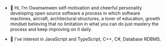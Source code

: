 - 👋 Hi, I’m Owamamwen self-motivation and cheerful personality developing open source software a 
process in which software machines, aircraft, architectural structures, a lover of education, growth mindset 
believing that no limitation in what you can do just mastery the process and keep improving on it daily.


- 👀 I've interest in JavaScript and TypeScript, C++, C#, Database RDBMS.
